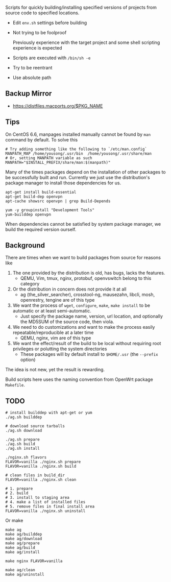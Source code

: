 Scripts for quickly building/installing specified versions of projects from source code to specified locations.

- Edit `env.sh` settings before building
- Not trying to be foolproof

	Previously experience with the target project and some shell scripting experience is expected

- Scripts are executed with `/bin/sh -e`
- Try to be reentrant
- Use absolute path

## Backup Mirror

- https://distfiles.macports.org/$PKG_NAME

## Tips

On CentOS 6.6, manpages installed manually cannot be found by `man` command by default.  To solve this

	# Try adding something like the following to `/etc/man.config`
	MANPATH_MAP	/home/yousong/.usr/bin	/home/yousong/.usr/share/man
	# Or, setting MANPATH variable as such
	MANPATH="$INSTALL_PREFIX/share/man:$(manpath)"

Many of the times packages depend on the installation of other packages to be successfully built and run.  Currently we just use the distribution's package manager to install those dependencies for us.

	apt-get install build-essential
	apt-get build-dep openvpn
	apt-cache showsrc openvpn | grep Build-Depends

	yum -y groupinstall "Development Tools"
	yum-builddep openvpn

When dependencies cannot be satisfied by system package manager, we build the required version ourself.

## Background

There are times when we want to build packages from source for reasons like

1. The one provided by the distribution is old, has bugs, lacks the features.
	- QEMU, Vim, tmux, nginx, protobuf, openvswitch belong to this category
2. Or the distribution in concern does not provide it at all
	- ag (the_silver_searcher), crosstool-ng, mausezahn, libcli, mosh, openrestry, tengine are of this type
3. We want the process of `wget`, `configure`, `make`, `make install` to be automatic or at least semi-automatic.
	- Just specify the package name, version, url location, and optionally the MD5SUM of the source code, then viola.
4. We need to do customizations and want to make the process easily repeatable/reproducible at a later time
	- QEMU, nginx, vim are of this type
5. We want the effect/result of the build to be local without requiring root privileges or polutting the system directories
	- These packages will by default install to `$HOME/.usr` (the `--prefix` option)

The idea is not new, yet the result is rewarding.

Build scripts here uses the naming convention from OpenWrt package `Makefile`.

## TODO

	# install builddep with apt-get or yum
	./ag.sh builddep

	# download source tarballs
	./ag.sh download

	./ag.sh prepare
	./ag.sh build
	./ag.sh install

	./nginx.sh flavors
	FLAVOR=vanilla ./nginx.sh prepare
	FLAVOR=vanilla ./nginx.sh build

	# clean files in build_dir
	FLAVOR=vanilla ./nginx.sh clean

	# 1. prepare
	# 2. build
	# 3. install to staging area
	# 4. make a list of installed files
	# 5. remove files in final install area
	FLAVOR=vanilla ./nginx.sh uninstall

Or make

	make ag
	make ag/builddep
	make ag/download
	make ag/prepare
	make ag/build
	make ag/install

	make nginx FLAVOR=vanilla

	make ag/clean
	make ag/uninstall
